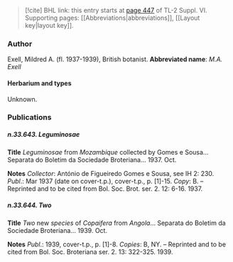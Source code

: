 > [!cite] BHL link: this entry starts at [page 447](https://www.biodiversitylibrary.org/page/33260435) of TL-2 Suppl. VI.
> Supporting pages: [[Abbreviations|abbreviations]], [[Layout key|layout key]].

### Author

Exell, Mildred A. (fl. 1937-1939), British botanist. 
**Abbreviated name**: *M.A. Exell*

#### Herbarium and types

Unknown.

### Publications

##### n.33.643. Leguminosae

**Title**
*Leguminosae* from *Mozambique* collected by Gomes e Sousa... Separata do Boletim da Sociedade Broteriana... 1937. Oct.

**Notes**
*Collector*: António de Figueiredo Gomes e Sousa, see IH 2: 230.
*Publ*.: Mar 1937 (date on cover-t.p.), cover-t.p., p. \[1\]-15. *Copy*: B. – Reprinted and to be cited from Bol. Soc. Brot. ser. 2. 12: 6-16. 1937.

##### n.33.644. Two

**Title**
*Two* new *species* of *Copaifera* from *Angola*... Separata do Boletim da Sociedade Broteriana... 1939. Oct.

**Notes**
*Publ*.: 1939, cover-t.p., p. \[1\]-8. *Copies*: B, NY. – Reprinted and to be cited from Bol. Soc. Broteriana ser. 2. 13: 322-325. 1939.

